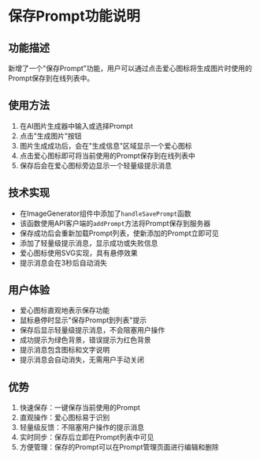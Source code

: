 # 保存Prompt功能说明

## 功能描述
新增了一个"保存Prompt"功能，用户可以通过点击爱心图标将生成图片时使用的Prompt保存到在线列表中。

## 使用方法
1. 在AI图片生成器中输入或选择Prompt
2. 点击"生成图片"按钮
3. 图片生成成功后，会在"生成信息"区域显示一个爱心图标
4. 点击爱心图标即可将当前使用的Prompt保存到在线列表中
5. 保存后会在爱心图标旁边显示一个轻量级提示消息

## 技术实现
- 在ImageGenerator组件中添加了`handleSavePrompt`函数
- 该函数使用API客户端的`addPrompt`方法将Prompt保存到服务器
- 保存成功后会重新加载Prompt列表，使新添加的Prompt立即可见
- 添加了轻量级提示消息，显示成功或失败信息
- 爱心图标使用SVG实现，具有悬停效果
- 提示消息会在3秒后自动消失

## 用户体验
- 爱心图标直观地表示保存功能
- 鼠标悬停时显示"保存Prompt到列表"提示
- 保存后显示轻量级提示消息，不会阻塞用户操作
- 成功提示为绿色背景，错误提示为红色背景
- 提示消息包含图标和文字说明
- 提示消息会自动消失，无需用户手动关闭

## 优势
1. 快速保存：一键保存当前使用的Prompt
2. 直观操作：爱心图标易于识别
3. 轻量级反馈：不阻塞用户操作的提示消息
4. 实时同步：保存后立即在Prompt列表中可见
5. 方便管理：保存的Prompt可以在Prompt管理页面进行编辑和删除